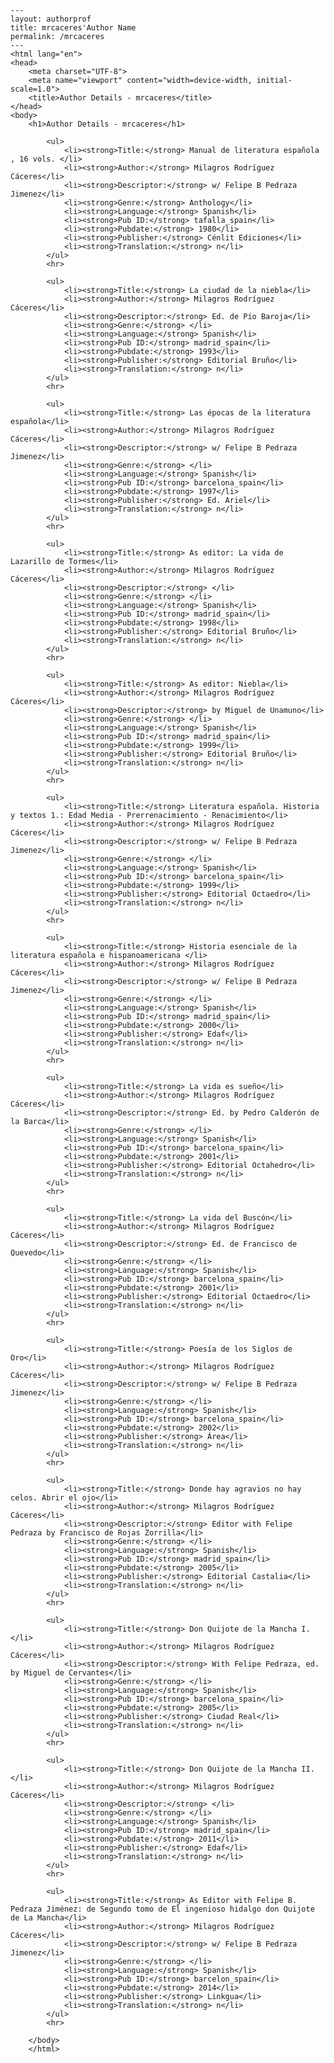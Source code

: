 
    ---
    layout: authorprof
    title: mrcaceres'Author Name 
    permalink: /mrcaceres
    ---
    <html lang="en">
    <head>
        <meta charset="UTF-8">
        <meta name="viewport" content="width=device-width, initial-scale=1.0">
        <title>Author Details - mrcaceres</title>
    </head>
    <body>
        <h1>Author Details - mrcaceres</h1>
        
            <ul>
                <li><strong>Title:</strong> Manual de literatura española , 16 vols. </li>
                <li><strong>Author:</strong> Milagros Rodríguez Cáceres</li>
                <li><strong>Descriptor:</strong> w/ Felipe B Pedraza Jimenez</li>
                <li><strong>Genre:</strong> Anthology</li>
                <li><strong>Language:</strong> Spanish</li>
                <li><strong>Pub ID:</strong> tafalla_spain</li>
                <li><strong>Pubdate:</strong> 1980</li>
                <li><strong>Publisher:</strong> Cénlit Ediciones</li>
                <li><strong>Translation:</strong> n</li>
            </ul>
            <hr>
            
            <ul>
                <li><strong>Title:</strong> La ciudad de la niebla</li>
                <li><strong>Author:</strong> Milagros Rodríguez Cáceres</li>
                <li><strong>Descriptor:</strong> Ed. de Pío Baroja</li>
                <li><strong>Genre:</strong> </li>
                <li><strong>Language:</strong> Spanish</li>
                <li><strong>Pub ID:</strong> madrid_spain</li>
                <li><strong>Pubdate:</strong> 1993</li>
                <li><strong>Publisher:</strong> Editorial Bruño</li>
                <li><strong>Translation:</strong> n</li>
            </ul>
            <hr>
            
            <ul>
                <li><strong>Title:</strong> Las épocas de la literatura española</li>
                <li><strong>Author:</strong> Milagros Rodríguez Cáceres</li>
                <li><strong>Descriptor:</strong> w/ Felipe B Pedraza Jimenez</li>
                <li><strong>Genre:</strong> </li>
                <li><strong>Language:</strong> Spanish</li>
                <li><strong>Pub ID:</strong> barcelona_spain</li>
                <li><strong>Pubdate:</strong> 1997</li>
                <li><strong>Publisher:</strong> Ed. Ariel</li>
                <li><strong>Translation:</strong> n</li>
            </ul>
            <hr>
            
            <ul>
                <li><strong>Title:</strong> As editor: La vida de Lazarillo de Tormes</li>
                <li><strong>Author:</strong> Milagros Rodríguez Cáceres</li>
                <li><strong>Descriptor:</strong> </li>
                <li><strong>Genre:</strong> </li>
                <li><strong>Language:</strong> Spanish</li>
                <li><strong>Pub ID:</strong> madrid_spain</li>
                <li><strong>Pubdate:</strong> 1998</li>
                <li><strong>Publisher:</strong> Editorial Bruño</li>
                <li><strong>Translation:</strong> n</li>
            </ul>
            <hr>
            
            <ul>
                <li><strong>Title:</strong> As editor: Niebla</li>
                <li><strong>Author:</strong> Milagros Rodríguez Cáceres</li>
                <li><strong>Descriptor:</strong> by Miguel de Unamuno</li>
                <li><strong>Genre:</strong> </li>
                <li><strong>Language:</strong> Spanish</li>
                <li><strong>Pub ID:</strong> madrid_spain</li>
                <li><strong>Pubdate:</strong> 1999</li>
                <li><strong>Publisher:</strong> Editorial Bruño</li>
                <li><strong>Translation:</strong> n</li>
            </ul>
            <hr>
            
            <ul>
                <li><strong>Title:</strong> Literatura española. Historia y textos 1.: Edad Media - Prerrenacimiento - Renacimiento</li>
                <li><strong>Author:</strong> Milagros Rodríguez Cáceres</li>
                <li><strong>Descriptor:</strong> w/ Felipe B Pedraza Jimenez</li>
                <li><strong>Genre:</strong> </li>
                <li><strong>Language:</strong> Spanish</li>
                <li><strong>Pub ID:</strong> barcelona_spain</li>
                <li><strong>Pubdate:</strong> 1999</li>
                <li><strong>Publisher:</strong> Editorial Octaedro</li>
                <li><strong>Translation:</strong> n</li>
            </ul>
            <hr>
            
            <ul>
                <li><strong>Title:</strong> Historia esenciale de la literatura española e hispanoamericana </li>
                <li><strong>Author:</strong> Milagros Rodríguez Cáceres</li>
                <li><strong>Descriptor:</strong> w/ Felipe B Pedraza Jimenez</li>
                <li><strong>Genre:</strong> </li>
                <li><strong>Language:</strong> Spanish</li>
                <li><strong>Pub ID:</strong> madrid_spain</li>
                <li><strong>Pubdate:</strong> 2000</li>
                <li><strong>Publisher:</strong> Edaf</li>
                <li><strong>Translation:</strong> n</li>
            </ul>
            <hr>
            
            <ul>
                <li><strong>Title:</strong> La vida es sueño</li>
                <li><strong>Author:</strong> Milagros Rodríguez Cáceres</li>
                <li><strong>Descriptor:</strong> Ed. by Pedro Calderón de la Barca</li>
                <li><strong>Genre:</strong> </li>
                <li><strong>Language:</strong> Spanish</li>
                <li><strong>Pub ID:</strong> barcelona_spain</li>
                <li><strong>Pubdate:</strong> 2001</li>
                <li><strong>Publisher:</strong> Editorial Octahedro</li>
                <li><strong>Translation:</strong> n</li>
            </ul>
            <hr>
            
            <ul>
                <li><strong>Title:</strong> La vida del Buscón</li>
                <li><strong>Author:</strong> Milagros Rodríguez Cáceres</li>
                <li><strong>Descriptor:</strong> Ed. de Francisco de Quevedo</li>
                <li><strong>Genre:</strong> </li>
                <li><strong>Language:</strong> Spanish</li>
                <li><strong>Pub ID:</strong> barcelona_spain</li>
                <li><strong>Pubdate:</strong> 2001</li>
                <li><strong>Publisher:</strong> Editorial Octaedro</li>
                <li><strong>Translation:</strong> n</li>
            </ul>
            <hr>
            
            <ul>
                <li><strong>Title:</strong> Poesía de los Siglos de Oro</li>
                <li><strong>Author:</strong> Milagros Rodríguez Cáceres</li>
                <li><strong>Descriptor:</strong> w/ Felipe B Pedraza Jimenez</li>
                <li><strong>Genre:</strong> </li>
                <li><strong>Language:</strong> Spanish</li>
                <li><strong>Pub ID:</strong> barcelona_spain</li>
                <li><strong>Pubdate:</strong> 2002</li>
                <li><strong>Publisher:</strong> Área</li>
                <li><strong>Translation:</strong> n</li>
            </ul>
            <hr>
            
            <ul>
                <li><strong>Title:</strong> Donde hay agravios no hay celos. Abrir el ojo</li>
                <li><strong>Author:</strong> Milagros Rodríguez Cáceres</li>
                <li><strong>Descriptor:</strong> Editor with Felipe Pedraza by Francisco de Rojas Zorrilla</li>
                <li><strong>Genre:</strong> </li>
                <li><strong>Language:</strong> Spanish</li>
                <li><strong>Pub ID:</strong> madrid_spain</li>
                <li><strong>Pubdate:</strong> 2005</li>
                <li><strong>Publisher:</strong> Editorial Castalia</li>
                <li><strong>Translation:</strong> n</li>
            </ul>
            <hr>
            
            <ul>
                <li><strong>Title:</strong> Don Quijote de la Mancha I.</li>
                <li><strong>Author:</strong> Milagros Rodríguez Cáceres</li>
                <li><strong>Descriptor:</strong> With Felipe Pedraza, ed. by Miguel de Cervantes</li>
                <li><strong>Genre:</strong> </li>
                <li><strong>Language:</strong> Spanish</li>
                <li><strong>Pub ID:</strong> barcelona_spain</li>
                <li><strong>Pubdate:</strong> 2005</li>
                <li><strong>Publisher:</strong> Ciudad Real</li>
                <li><strong>Translation:</strong> n</li>
            </ul>
            <hr>
            
            <ul>
                <li><strong>Title:</strong> Don Quijote de la Mancha II.</li>
                <li><strong>Author:</strong> Milagros Rodríguez Cáceres</li>
                <li><strong>Descriptor:</strong> </li>
                <li><strong>Genre:</strong> </li>
                <li><strong>Language:</strong> Spanish</li>
                <li><strong>Pub ID:</strong> madrid_spain</li>
                <li><strong>Pubdate:</strong> 2011</li>
                <li><strong>Publisher:</strong> Edaf</li>
                <li><strong>Translation:</strong> n</li>
            </ul>
            <hr>
            
            <ul>
                <li><strong>Title:</strong> As Editor with Felipe B. Pedraza Jiménez: de Segundo tomo de El ingenioso hidalgo don Quijote de La Mancha</li>
                <li><strong>Author:</strong> Milagros Rodríguez Cáceres</li>
                <li><strong>Descriptor:</strong> w/ Felipe B Pedraza Jimenez</li>
                <li><strong>Genre:</strong> </li>
                <li><strong>Language:</strong> Spanish</li>
                <li><strong>Pub ID:</strong> barcelon_spain</li>
                <li><strong>Pubdate:</strong> 2014</li>
                <li><strong>Publisher:</strong> Linkgua</li>
                <li><strong>Translation:</strong> n</li>
            </ul>
            <hr>
            
        </body>
        </html>
        